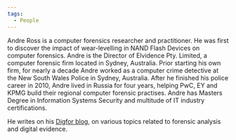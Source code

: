 ```yaml
---
tags:
  - People
---
```

Andre Ross is a computer forensics researcher and practitioner. He was first to
discover the impact of wear-levelling in NAND Flash Devices on computer
forensics. Andre is the Director of Elvidence Pty. Limited, a computer forensic
firm located in Sydney, Australia. Prior starting his own firm, for nearly a
decade Andre worked as a computer crime detective at the New South Wales Police
in Sydney, Australia. After he finished his police career in 2010, Andre lived
in Russia for four years, helping PwC, EY and KPMG build their regional
computer forensic practises. Andre has Masters Degree in Information Systems
Security and multitude of IT industry certifications.

He writes on his [Digfor blog](https://digfor.blogspot.com/), on various topics
related to forensic analysis and digital evidence.
